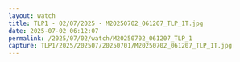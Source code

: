 ```yaml
---
layout: watch
title: TLP1 - 02/07/2025 - M20250702_061207_TLP_1T.jpg
date: 2025-07-02 06:12:07
permalink: /2025/07/02/watch/M20250702_061207_TLP_1
capture: TLP1/2025/202507/20250701/M20250702_061207_TLP_1T.jpg
---
```

